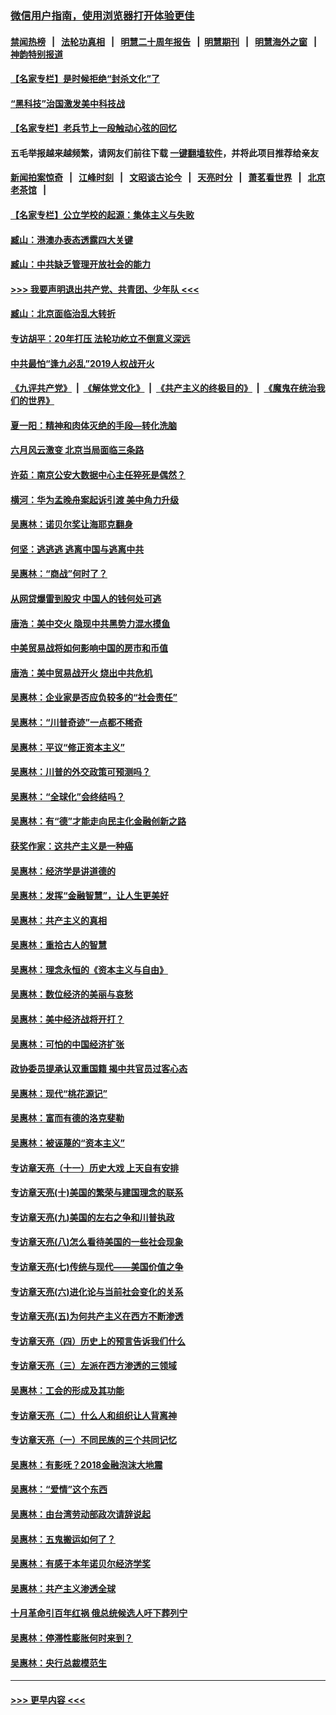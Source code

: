 ### [微信用户指南，使用浏览器打开体验更佳](https://github.com/gfw-breaker/banned-news1/blob/master/indexes/wechat-guide.md?t=0)
#### [禁闻热榜](热点新闻.md?t=0)  &nbsp;&nbsp;|&nbsp;&nbsp; [法轮功真相](https://github.com/gfw-breaker/truth/blob/master/README.md?t=0) &nbsp;&nbsp;|&nbsp;&nbsp; [明慧二十周年报告](https://github.com/gfw-breaker/mh-reports/blob/master/README.md?t=0) &nbsp;&nbsp;|&nbsp;&nbsp;[明慧期刊](https://github.com/gfw-breaker/mh-qikan) &nbsp;&nbsp;|&nbsp;&nbsp; [明慧海外之窗](https://github.com/gfw-breaker/mh-news/blob/master/README.md?t=0) &nbsp;&nbsp;|&nbsp;&nbsp; [神韵特别报道](https://github.com/gfw-breaker/mh-news/blob/master/shenyun.md?t=0)
#### [【名家专栏】是时候拒绝“封杀文化”了](../pages/nsc423/n11814093.md?t=02142044) 
#### [“黑科技”治国激发美中科技战](../pages/nsc423/n11638056.md?t=02142044) 
#### [【名家专栏】老兵节上一段触动心弦的回忆](../pages/nsc423/n11646016.md?t=02142044) 
#### 五毛举报越来越频繁，请网友们前往下载 [一键翻墙软件](https://github.com/gfw-breaker/ssr-accounts)，并将此项目推荐给亲友
#### [新闻拍案惊奇](https://github.com/gfw-breaker/banned-news1/blob/master/pages/link4.md) &nbsp;&nbsp;|&nbsp;&nbsp; [江峰时刻](https://github.com/gfw-breaker/banned-news1/blob/master/pages/link4.md) &nbsp;&nbsp;|&nbsp;&nbsp; [文昭谈古论今](https://github.com/gfw-breaker/banned-news1/blob/master/pages/link4.md) &nbsp;&nbsp;|&nbsp;&nbsp; [天亮时分](https://github.com/gfw-breaker/banned-news1/blob/master/pages/link4.md) &nbsp;&nbsp;|&nbsp;&nbsp; [萧茗看世界](https://github.com/gfw-breaker/banned-news1/blob/master/pages/link4.md) &nbsp;&nbsp;|&nbsp;&nbsp; [北京老茶馆](https://github.com/gfw-breaker/banned-news1/blob/master/pages/link4.md) &nbsp;&nbsp;|&nbsp;&nbsp; 
#### [【名家专栏】公立学校的起源：集体主义与失败](../pages/nsc423/n11601833.md?t=02142044) 
#### [臧山：港澳办表态透露四大关键](../pages/nsc423/n11421628.md?t=02142044) 
#### [臧山：中共缺乏管理开放社会的能力](../pages/nsc423/n11407457.md?t=02142044) 
#### [>>> 我要声明退出共产党、共青团、少年队 <<<](https://github.com/begood0513/goodnews/blob/master/quit/letter.md) 
#### [臧山：北京面临治乱大转折](../pages/nsc423/n11406895.md?t=02142044) 
#### [专访胡平：20年打压 法轮功屹立不倒意义深远](../pages/nsc423/n11398800.md?t=02142044) 
#### [中共最怕“逢九必乱”2019人权战开火](../pages/nsc423/n11385248.md?t=02142044) 
#### [《九评共产党》](https://github.com/begood0513/9ping.md/blob/master/README.md) &nbsp;|&nbsp; [《解体党文化》](../../../../jtdwh.md/blob/master/README.md)  &nbsp;|&nbsp; [《共产主义的终极目的》](../../../../gczydzjmd.md/blob/master/README.md) &nbsp;|&nbsp; [《魔鬼在统治我们的世界》](../../../../mgztzwmdsj.md/blob/master/README.md) 
#### [夏一阳：精神和肉体灭绝的手段—转化洗脑](../pages/nsc423/n11368250.md?t=02142044) 
#### [六月风云激变 北京当局面临三条路](../pages/nsc423/n11313668.md?t=02142044) 
#### [许茹：南京公安大数据中心主任猝死是偶然？](../pages/nsc423/n11064744.md?t=02142044) 
#### [横河：华为孟晚舟案起诉引渡 美中角力升级](../pages/nsc423/n11027230.md?t=02142044) 
#### [吴惠林：诺贝尔奖让海耶克翻身](../pages/nsc423/n10890049.md?t=02142044) 
#### [何坚：逃逃逃 逃离中国与逃离中共](../pages/nsc423/n10592891.md?t=02142044) 
#### [吴惠林：“商战”何时了？](../pages/nsc423/n10573558.md?t=02142044) 
#### [从网贷爆雷到股灾 中国人的钱何处可逃](../pages/nsc423/n10572800.md?t=02142044) 
#### [唐浩：美中交火 隐现中共黑势力混水摸鱼](../pages/nsc423/n10544040.md?t=02142044) 
#### [中美贸易战将如何影响中国的房市和币值](../pages/nsc423/n10543697.md?t=02142044) 
#### [唐浩：美中贸易战开火 烧出中共危机](../pages/nsc423/n10540126.md?t=02142044) 
#### [吴惠林：企业家是否应负较多的“社会责任”](../pages/nsc423/n10535022.md?t=02142044) 
#### [吴惠林：“川普奇迹”一点都不稀奇](../pages/nsc423/n10512808.md?t=02142044) 
#### [吴惠林：平议“修正资本主义”](../pages/nsc423/n10495724.md?t=02142044) 
#### [吴惠林：川普的外交政策可预测吗？](../pages/nsc423/n10462387.md?t=02142044) 
#### [吴惠林：“全球化”会终结吗？](../pages/nsc423/n10452838.md?t=02142044) 
#### [吴惠林：有“德”才能走向民主化金融创新之路](../pages/nsc423/n10432292.md?t=02142044) 
#### [获奖作家：这共产主义是一种癌](../pages/nsc423/n10431541.md?t=02142044) 
#### [吴惠林：经济学是讲道德的](../pages/nsc423/n10398014.md?t=02142044) 
#### [吴惠林：发挥“金融智慧”，让人生更美好](../pages/nsc423/n10375019.md?t=02142044) 
#### [吴惠林：共产主义的真相](../pages/nsc423/n10351394.md?t=02142044) 
#### [吴惠林：重拾古人的智慧](../pages/nsc423/n10337691.md?t=02142044) 
#### [吴惠林：理念永恒的《资本主义与自由》](../pages/nsc423/n10316274.md?t=02142044) 
#### [吴惠林：数位经济的美丽与哀愁](../pages/nsc423/n10292946.md?t=02142044) 
#### [吴惠林：美中经济战将开打？](../pages/nsc423/n10258825.md?t=02142044) 
#### [吴惠林：可怕的中国经济扩张](../pages/nsc423/n10219147.md?t=02142044) 
#### [政协委员提承认双重国籍 揭中共官员过客心态](../pages/nsc423/n10208809.md?t=02142044) 
#### [吴惠林：现代“桃花源记”](../pages/nsc423/n10185234.md?t=02142044) 
#### [吴惠林：富而有德的洛克斐勒](../pages/nsc423/n10142264.md?t=02142044) 
#### [吴惠林：被诬蔑的“资本主义”](../pages/nsc423/n10124816.md?t=02142044) 
#### [专访章天亮（十一）历史大戏 上天自有安排](../pages/nsc423/n10094905.md?t=02142044) 
#### [专访章天亮(十)美国的繁荣与建国理念的联系](../pages/nsc423/n10094899.md?t=02142044) 
#### [专访章天亮(九)美国的左右之争和川普执政](../pages/nsc423/n10094889.md?t=02142044) 
#### [专访章天亮(八)怎么看待美国的一些社会现象](../pages/nsc423/n10094857.md?t=02142044) 
#### [专访章天亮(七)传统与现代——美国价值之争](../pages/nsc423/n10093140.md?t=02142044) 
#### [专访章天亮(六)进化论与当前社会变化的关系](../pages/nsc423/n10092036.md?t=02142044) 
#### [专访章天亮(五)为何共产主义在西方不断渗透](../pages/nsc423/n10083620.md?t=02142044) 
#### [专访章天亮（四）历史上的预言告诉我们什么](../pages/nsc423/n10083606.md?t=02142044) 
#### [专访章天亮（三）左派在西方渗透的三领域](../pages/nsc423/n10081115.md?t=02142044) 
#### [吴惠林：工会的形成及其功能](../pages/nsc423/n10080633.md?t=02142044) 
#### [专访章天亮（二）什么人和组织让人背离神](../pages/nsc423/n10076637.md?t=02142044) 
#### [专访章天亮（一）不同民族的三个共同记忆](../pages/nsc423/n10074188.md?t=02142044) 
#### [吴惠林：有影呒？2018金融泡沫大地震](../pages/nsc423/n10040534.md?t=02142044) 
#### [吴惠林：“爱情”这个东西](../pages/nsc423/n10019423.md?t=02142044) 
#### [吴惠林：由台湾劳动部政次请辞说起](../pages/nsc423/n9979679.md?t=02142044) 
#### [吴惠林：五鬼搬运如何了？](../pages/nsc423/n9925338.md?t=02142044) 
#### [吴惠林：有感于本年诺贝尔经济学奖](../pages/nsc423/n9871883.md?t=02142044) 
#### [吴惠林：共产主义渗透全球](../pages/nsc423/n9812748.md?t=02142044) 
#### [十月革命引百年红祸 俄总统候选人吁下葬列宁](../pages/nsc423/n9810182.md?t=02142044) 
#### [吴惠林：停滞性膨胀何时来到？](../pages/nsc423/n9764136.md?t=02142044) 
#### [吴惠林：央行总裁模范生](../pages/nsc423/n9728134.md?t=02142044) 

----
#### [ >>> 更早内容 <<< ](../indexes/nsc423-earlier.md)
